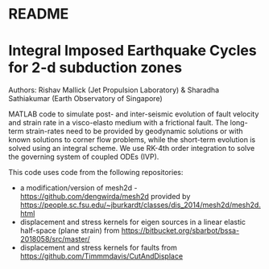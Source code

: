 # README #

# Integral Imposed Earthquake Cycles for 2-d subduction zones

Authors: Rishav Mallick (Jet Propulsion Laboratory) & Sharadha Sathiakumar (Earth Observatory of Singapore)

MATLAB code to simulate post- and inter-seismic evolution of fault velocity and strain rate in a visco-elasto medium with a frictional fault. The long-term strain-rates need to be provided by geodynamic solutions or with known solutions to corner flow problems, while the short-term evolution is solved using an integral scheme. We use RK-4th order integration to solve the governing system of coupled ODEs (IVP).

This code uses code from the following repositories:

- a modification/version of mesh2d - https://github.com/dengwirda/mesh2d provided by https://people.sc.fsu.edu/~jburkardt/classes/dis_2014/mesh2d/mesh2d.html
- displacement and stress kernels for eigen sources in a linear elastic half-space (plane strain) from https://bitbucket.org/sbarbot/bssa-2018058/src/master/
- displacement and stress kernels for faults from https://github.com/Timmmdavis/CutAndDisplace
